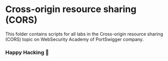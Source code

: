 # Cross-origin resource sharing (CORS)
This folder contains scripts for all labs in the Cross-origin resource sharing (CORS) topic on WebSecurity Academy of PortSwigger company.

### Happy Hacking 👾

